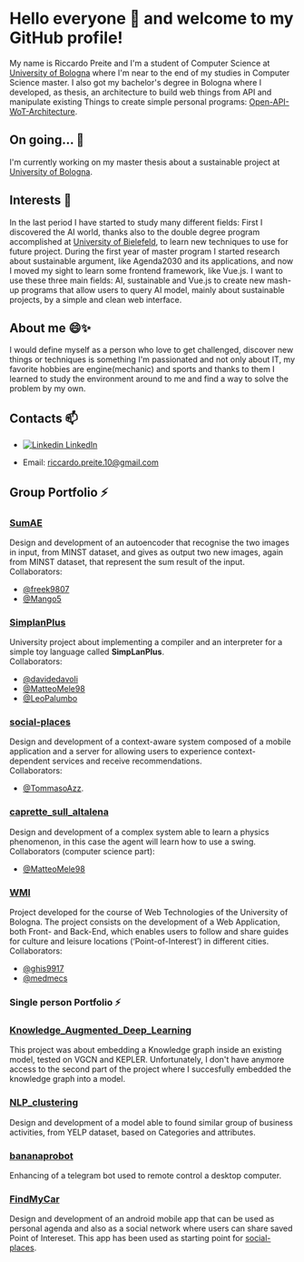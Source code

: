 <!--
**riccardopreite/riccardopreite** is a ✨ _special_ ✨ repository because its `README.md` (this file) appears on your GitHub profile.

Here are some ideas to get you started:

- 🔭 I’m currently working on ...
- 🌱 I’m currently learning ...
- 👯 I’m looking to collaborate on ...
- 🤔 I’m looking for help with ...
- 💬 Ask me about ...
- 📫 How to reach me: ...
- 😄 Pronouns: ...
- ⚡ Fun fact: ...
-->

# Hello everyone 👋 and welcome to my GitHub profile!

My name is Riccardo Preite and I'm a student of Computer Science at [University of Bologna](https://www.unibo.it/en) where I'm near to the end of my studies in Computer Science master.
I also got my bachelor's degree in Bologna where I developed, as thesis, an architecture to build web things from API and manipulate existing Things to create simple personal programs: [Open-API-WoT-Architecture](https://github.com/riccardopreite/Open-API-WoT-Architecture).

## On going... 🔭
I'm currently working on my master thesis about a sustainable project at [University of Bologna](https://www.unibo.it/en).

## Interests 🌱
In the last period I have started to study many different fields: First I discovered the AI world, thanks also to the double degree program accomplished at [University of Bielefeld](https://www.uni-bielefeld.de/(en)/), to learn new techniques to use for future project. During the first year of master program I started research about sustainable argument, like Agenda2030 and its applications, and now I moved my sight to learn some frontend framework, like Vue.js. I want to use these three main fields: AI, sustainable and Vue.js to create new mash-up programs that allow users to query AI model, mainly about sustainable projects, by a simple and clean web interface.

## About me 😄✨
I would define myself as a person who love to get challenged, discover new things or techniques is something I'm passionated and not only about IT, my favorite hobbies are engine(mechanic) and sports and thanks to them I learned to study the environment around to me and find a way to solve the problem by my own.

## Contacts 📫
- [![Linkedin](https://i.stack.imgur.com/gVE0j.png) LinkedIn](https://www.linkedin.com/in/riccardo-preite-550969212/)
<!--- [![Instagram](https://i.imgur.com/kpx2bmH.png) Instagram]]()-->
- Email: riccardo.preite.10@gmail.com

## Group Portfolio ⚡

### [SumAE](https://github.com/freek9807/SumAE) 
Design and development of an autoencoder that recognise the two images in input, from MINST dataset, and gives as output two new images, again from MINST dataset, that represent the sum result of the input.\
Collaborators:
- [@freek9807](https://github.com/freek9807)
- [@Mango5](https://github.com/Mango5)

### [SimplanPlus](https://github.com/davidedavoli/SimpLanPlus)
University project about implementing a compiler and an interpreter for a simple toy language called **SimpLanPlus**.\
Collaborators:
- [@davidedavoli](https://github.com/davidedavoli)
- [@MatteoMele98](https://github.com/MatteoMele98)
- [@LeoPalumbo](https://github.com/LeoPalumbo)

### [social-places](https://github.com/TommasoAzz/social-places)
Design and development of a context-aware system composed of a mobile application and a server for allowing users to experience context-dependent services and receive recommendations.\
Collaborators:
- [@TommasoAzz](https://github.com/TommasoAzz).


### [caprette_sull_altalena](https://github.com/riccardopreite/caprette_sull_altalena)
Design and development of a complex system able to learn a physics phenomenon, in this case the agent will learn how to use a swing.\
Collaborators (computer science part):
- [@MatteoMele98](https://github.com/MatteoMele98)

### [WMI](https://github.com/riccardopreite/WMI/)
Project developed for the course of Web Technologies of the University of Bologna. The project consists on the development of a Web Application, both Front- and Back-End, which enables users to follow and share guides for culture and leisure locations (‘Point-of-Interest’) in different cities.\
Collaborators:
- [@ghis9917](https://github.com/ghis9917)
- [@medmecs](https://github.com/medmecs)

### Single person Portfolio ⚡

### [Knowledge_Augmented_Deep_Learning](https://github.com/riccardopreite/Knowledge_Augmented_Deep_Learning)
This project was about embedding a Knowledge graph inside an existing model, tested on VGCN and KEPLER. Unfortunately, I don't have anymore access to the second part of the project where I succesfully embedded the knowledge graph into a model.

### [NLP_clustering ](https://github.com/riccardopreite/NLP_clustering)
Design and development of a model able to found similar group of business activities, from YELP dataset, based on Categories and attributes.

### [bananaprobot](https://github.com/riccardopreite/bananaprobot)
Enhancing of a telegram bot used to remote control a desktop computer.

### [FindMyCar](https://github.com/riccardopreite/FindMyCar)
Design and development of an android mobile app that can be used as personal agenda and also as a social network where users can share saved Point of Intereset.
This app has been used as starting point for [social-places](https://github.com/TommasoAzz/social-places).


